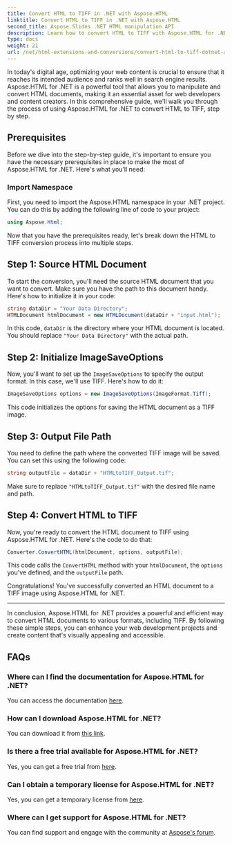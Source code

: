 ```yaml
---
title: Convert HTML to TIFF in .NET with Aspose.HTML
linktitle: Convert HTML to TIFF in .NET with Aspose.HTML
second_title: Aspose.Slides .NET HTML manipulation API
description: Learn how to convert HTML to TIFF with Aspose.HTML for .NET. Follow our step-by-step guide for efficient web content optimization.
type: docs
weight: 21
url: /net/html-extensions-and-conversions/convert-html-to-tiff-dotnet-aspose-html/
---
```


In today's digital age, optimizing your web content is crucial to ensure that it reaches its intended audience and ranks well in search engine results. Aspose.HTML for .NET is a powerful tool that allows you to manipulate and convert HTML documents, making it an essential asset for web developers and content creators. In this comprehensive guide, we'll walk you through the process of using Aspose.HTML for .NET to convert HTML to TIFF, step by step.

## Prerequisites

Before we dive into the step-by-step guide, it's important to ensure you have the necessary prerequisites in place to make the most of Aspose.HTML for .NET. Here's what you'll need:

### Import Namespace

First, you need to import the Aspose.HTML namespace in your .NET project. You can do this by adding the following line of code to your project:

```csharp
using Aspose.Html;
```

Now that you have the prerequisites ready, let's break down the HTML to TIFF conversion process into multiple steps.

## Step 1: Source HTML Document

To start the conversion, you'll need the source HTML document that you want to convert. Make sure you have the path to this document handy. Here's how to initialize it in your code:

```csharp
string dataDir = "Your Data Directory";
HTMLDocument htmlDocument = new HTMLDocument(dataDir + "input.html");
```

In this code, `dataDir` is the directory where your HTML document is located. You should replace `"Your Data Directory"` with the actual path.

## Step 2: Initialize ImageSaveOptions

Now, you'll want to set up the `ImageSaveOptions` to specify the output format. In this case, we'll use TIFF. Here's how to do it:

```csharp
ImageSaveOptions options = new ImageSaveOptions(ImageFormat.Tiff);
```

This code initializes the options for saving the HTML document as a TIFF image.

## Step 3: Output File Path

You need to define the path where the converted TIFF image will be saved. You can set this using the following code:

```csharp
string outputFile = dataDir + "HTMLtoTIFF_Output.tif";
```

Make sure to replace `"HTMLtoTIFF_Output.tif"` with the desired file name and path.

## Step 4: Convert HTML to TIFF

Now, you're ready to convert the HTML document to TIFF using Aspose.HTML for .NET. Here's the code to do that:

```csharp
Converter.ConvertHTML(htmlDocument, options, outputFile);
```

This code calls the `ConvertHTML` method with your `htmlDocument`, the `options` you've defined, and the `outputFile` path.

Congratulations! You've successfully converted an HTML document to a TIFF image using Aspose.HTML for .NET.

---

In conclusion, Aspose.HTML for .NET provides a powerful and efficient way to convert HTML documents to various formats, including TIFF. By following these simple steps, you can enhance your web development projects and create content that's visually appealing and accessible.

## FAQs

### Where can I find the documentation for Aspose.HTML for .NET?
You can access the documentation [here](https://reference.aspose.com/html/net/).

### How can I download Aspose.HTML for .NET?
You can download it from [this link](https://releases.aspose.com/html/net/).

### Is there a free trial available for Aspose.HTML for .NET?
Yes, you can get a free trial from [here](https://releases.aspose.com/).

### Can I obtain a temporary license for Aspose.HTML for .NET?
Yes, you can get a temporary license from [here](https://purchase.aspose.com/temporary-license/).

### Where can I get support for Aspose.HTML for .NET?
You can find support and engage with the community at [Aspose's forum](https://forum.aspose.com/).
